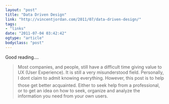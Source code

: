 ```yaml
---
layout: "post"
title: "Data Driven Design"
link: "http://vincentjordan.com/2011/07/data-driven-design/"
tags: 
- "links"
date: "2011-07-04 03:42:42"
ogtype: "article"
bodyclass: "post"
---
```


Good reading….

> Most companies, and people, still have a difficult time giving value to UX (User Experience). It is still a very misunderstood field. Personally, I dont claim to admit knowing everything. However, this post is to help those get better acquainted. Either to seek help from a professional, or to get an idea on how to seek, organize and analyze the information you need from your own users.